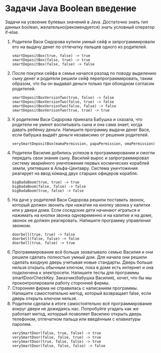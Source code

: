 # Задачи Java Boolean введение

Задачи на усвоение булевых значений в Java. Достаточно знать тип данных boolean, желательно(рекомендуется) знать условный оператор if-else.

1. Родители Васи Сидорова купили умный сейф и запрограммировали его на выдачу денег по отпечатку пальцев одного из родителей. 
    ```
    smartDepositBox(true, false) -> true
    smartDepositBox(false, true) -> true
    smartDepositBox(false, false) -> false
    ```
2. После покупки сейфа в семье начался разлад по поводу выделению сыну денег и родители решили сейф перепрограммировать, таким образом, что бы он выдавал деньги только при обоюдном согласии родителей.
    ```
    smartDepositBoxVersionTwo(true, false) -> false
    smartDepositBoxVersionTwo(false, true) -> false
    smartDepositBoxVersionTwo(false, false) -> false
    smartDepositBoxVersionTwo(true, true) -> true
    ```
3. К родителям Васи Сидорова приехала Бабушка и сказала, что родители не умеют воспитывать сына и она сама знает, когда давать ребёнку деньги. Напишите программу выдачи денег Васе, если бабушка выдаёт деньги независимо от решения родителей.
    ```
    verySmartDepositBox(mamaPermission, papaPermission, omaPermission)
    ```
4. Родители Василия добились успехов в программировании и смогли передать свои знания сыну. Василий вырос и запрограммировал систему аварийного уничтожения первых космических кораблей земли, улетевших в Альфа-Центавру. Система уничтожения реагирует на ввод команд двух старших офицеров корабля. 
    ```
    bigBadaBoom(true, true) -> true
    bigBadaBoom(false, false) -> false
    bigBadaBoom(true, false) -> false
    ```
5. На даче у родителей Васи Сидорова решили поставить звонок, который должен звонить при нажатии на кнопку звонка у калитки или у двери дома. Если соседские дети начинают играться и нажимать на кнопки звонка одновременно и на калитке и на доме, звонок не должен реагировать. Напишите программу управления звонком.
    ```
    doorbell(true, true) -> false
    doorbell(false, false) -> false
    doorbell(true, false) -> true
    ```
6. Программирование всё больше захватывало семью Василия и они решили сделать полностью умный дом. Для начала они решили сделать входную дверь учитывая новые стандарты. Дверь больше нельзя открыть обычным ключом, пока в доме есть интернет и она подключена к электросети.
Напишите тесты для программы smartDoorCheckKey. Заказчик(бабушка Василия), хочет, что бы мы проконтролировали работу сторонней фирмы. 
7. Сторонняя фирма не справилась с написанием программы. Напишите самостоятельно метод, который возвращает false, если дверь открыть ключом нельзя.
8. Родители сделали в итоге самостоятельно всё программирование вокруг двери не дожидаясь нас. Попробуйте угадать как же работает метод, которрый позволяет Василию открыть дверь телефоном, отпечатком пальца или введённым с клавиатуры паролем.
    ```
    verySmartDoor(false, true, false) -> true
    verySmartDoor(false, false, true) -> true
    verySmartDoor(true, false, false) -> true
    verySmartDoor(false, false, false) -> false
    ```
